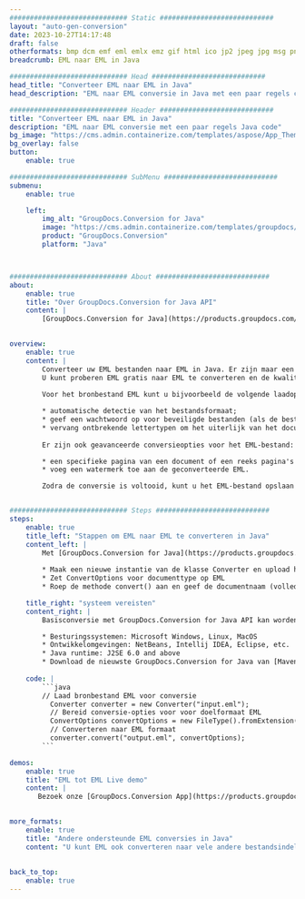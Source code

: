 ```yaml
---
############################# Static ############################
layout: "auto-gen-conversion"
date: 2023-10-27T14:17:48
draft: false
otherformats: bmp dcm emf eml emlx emz gif html ico jp2 jpeg jpg msg png psb psd svg svgz tga tif tiff webp wmf wmz
breadcrumb: EML naar EML in Java

############################# Head ############################
head_title: "Converteer EML naar EML in Java"
head_description: "EML naar EML conversie in Java met een paar regels code. Converteer meer dan 160 bestandsindelingen met de GroupDocs-documentconversie-API voor Java"

############################# Header ############################
title: "Converteer EML naar EML in Java"
description: "EML naar EML conversie met een paar regels Java code"
bg_image: "https://cms.admin.containerize.com/templates/aspose/App_Themes/V3/images/bg/header1.png"
bg_overlay: false
button:
    enable: true

############################# SubMenu ############################
submenu:
    enable: true

    left:
        img_alt: "GroupDocs.Conversion for Java"
        image: "https://cms.admin.containerize.com/templates/groupdocs/images/product-logos/90x90-noborder/groupdocs-conversion-java.png"
        product: "GroupDocs.Conversion"
        platform: "Java"



############################# About ############################
about:
    enable: true
    title: "Over GroupDocs.Conversion for Java API"
    content: |
        [GroupDocs.Conversion for Java](https://products.groupdocs.com/conversion/java/) is een geavanceerde conversie-API voor bestandsindelingen voor het converteren tussen populaire afbeeldings- en documentindelingen zoals Microsoft Office, OpenDocument, PDF, HTML, e-mail, CAD. en nog veel meer met slechts een paar regels code. De native API detecteert automatisch de formaten van de originele documenten en biedt veel opties voor het aanpassen van de geconverteerde documenten. Naast de functie om informatie uit een document te extraheren, ondersteunt het standaard ook het cachen van de conversieresultaten naar de lokale schijf. Elk type cacheopslag kan echter worden ondersteund door de juiste interfaces te implementeren - Amazon S3, Dropbox, Google Drive, Windows Azure, Reddis of andere.
    

overview:
    enable: true
    content: |
        Converteer uw EML bestanden naar EML in Java. Er zijn maar een paar regels Java code nodig op elk platform naar keuze, zoals Windows, Linux, macOS.
        U kunt proberen EML gratis naar EML te converteren en de kwaliteit van de conversieresultaten te evalueren. Naast eenvoudige scripts voor bestandsconversie, kunt u meer geavanceerde opties proberen voor het laden van het EML-bronbestand en het opslaan van de EML-uitvoer. 
        
        Voor het bronbestand EML kunt u bijvoorbeeld de volgende laadopties gebruiken:

        * automatische detectie van het bestandsformaat;
        * geef een wachtwoord op voor beveiligde bestanden (als de bestandsindeling dit ondersteunt);
        * vervang ontbrekende lettertypen om het uiterlijk van het document te behouden.
        
        Er zijn ook geavanceerde conversieopties voor het EML-bestand:

        * een specifieke pagina van een document of een reeks pagina's converteren;
        * voeg een watermerk toe aan de geconverteerde EML.

        Zodra de conversie is voltooid, kunt u het EML-bestand opslaan in uw lokale bestandspad of in opslag van derden, zoals FTP, Amazon S3, Google Drive, Dropbox enz. Let op - om EML te converteren tot EML, hoeft u geen extra software te installeren, zoals MS Office, Open Office, Adobe Acrobat Reader etc.


############################# Steps ############################
steps:
    enable: true
    title_left: "Stappen om EML naar EML te converteren in Java"
    content_left: |
        Met [GroupDocs.Conversion for Java](https://products.groupdocs.com/conversion/java/) kunnen ontwikkelaars het EML-bestand eenvoudig converteren naar EML met een paar regels code.
        
        * Maak een nieuwe instantie van de klasse Converter en upload het bestand EML met het volledige pad
        * Zet ConvertOptions voor documenttype op EML
        * Roep de methode convert() aan en geef de documentnaam (volledig pad) en formaat (EML) door als parameter

    title_right: "systeem vereisten"
    content_right: |
        Basisconversie met GroupDocs.Conversion for Java API kan worden gedaan met slechts een paar regels code. Onze API's worden ondersteund op alle belangrijke platforms en besturingssystemen. Voordat u de onderstaande code uitvoert, moet u ervoor zorgen dat de volgende vereisten op uw systeem zijn geïnstalleerd.

        * Besturingssystemen: Microsoft Windows, Linux, MacOS
        * Ontwikkelomgevingen: NetBeans, Intellij IDEA, Eclipse, etc.
        * Java runtime: J2SE 6.0 and above
        * Download de nieuwste GroupDocs.Conversion for Java van [Maven](https://repository.groupdocs.com/webapp/#/artifacts/browse/tree/General/repo/com/groupdocs/groupdocs-conversion)
         
    code: |
        ```java    
        // Laad bronbestand EML voor conversie
          Converter converter = new Converter("input.eml");
          // Bereid conversie-opties voor voor doelformaat EML
          ConvertOptions convertOptions = new FileType().fromExtension("eml").getConvertOptions();
          // Converteren naar EML formaat
          converter.convert("output.eml", convertOptions);
        ```

demos:
    enable: true
    title: "EML tot EML Live demo"
    content: |
       Bezoek onze [GroupDocs.Conversion App](https://products.groupdocs.app/conversion/family) website en probeer EML naar EML conversie nu. De gratis demo heeft de volgende voordelen:
          

more_formats:
    enable: true
    title: "Andere ondersteunde EML conversies in Java"
    content: "U kunt EML ook converteren naar vele andere bestandsindelingen. Zie de lijst hieronder."
       
       
back_to_top:
    enable: true
---
```


